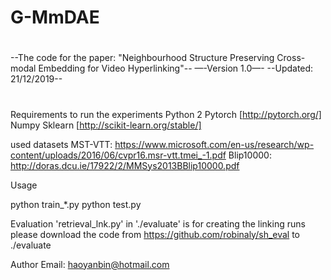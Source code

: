 # G-MmDAE
#
--The code for the paper: "Neighbourhood Structure Preserving Cross-modal Embedding for Video Hyperlinking"-- —-Version 1.0—- --Updated: 21/12/2019--
#

Requirements to run the experiments
Python 2
Pytorch  [http://pytorch.org/]
Numpy
Sklearn  [http://scikit-learn.org/stable/]

used datasets
MST-VTT: https://www.microsoft.com/en-us/research/wp-content/uploads/2016/06/cvpr16.msr-vtt.tmei_-1.pdf
Blip10000: http://doras.dcu.ie/17922/2/MMSys2013BBlip10000.pdf

Usage

python train_*.py
python test.py

Evaluation
'retrieval_lnk.py' in './evaluate' is for creating the linking runs
please download the code from https://github.com/robinaly/sh_eval to ./evaluate

Author Email: haoyanbin@hotmail.com
